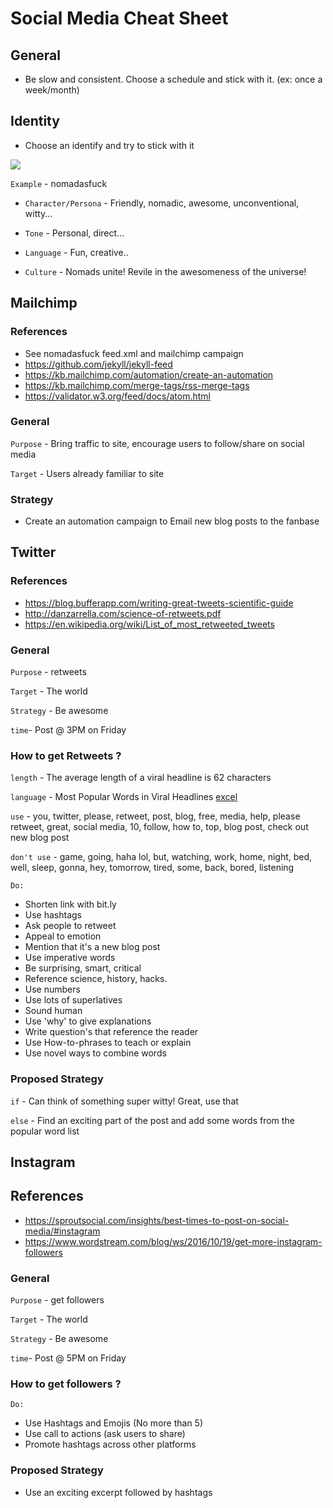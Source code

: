 # Social Media Cheat Sheet

## General

- Be slow and consistent. Choose a schedule and stick with it. (ex: once a week/month)

## Identity

- Choose an identify and try to stick with it

![](https://blog.bufferapp.com/wp-content/uploads/2014/04/social-media_brand_voice.jpg)

`Example` - nomadasfuck

  - `Character/Persona` - Friendly, nomadic, awesome, unconventional, witty...

  - `Tone` - Personal, direct...

  - `Language` - Fun, creative..

  - `Culture` - Nomads unite! Revile in the awesomeness of the universe!

## Mailchimp
### References
- See nomadasfuck feed.xml and mailchimp campaign
- https://github.com/jekyll/jekyll-feed
- https://kb.mailchimp.com/automation/create-an-automation
- https://kb.mailchimp.com/merge-tags/rss-merge-tags
- https://validator.w3.org/feed/docs/atom.html

### General

`Purpose` - Bring traffic to site, encourage users to follow/share on social media

`Target` -  Users already familiar to site

### Strategy

- Create an automation campaign to Email new blog posts to the fanbase

## Twitter
### References
  - https://blog.bufferapp.com/writing-great-tweets-scientific-guide
  - http://danzarrella.com/science-of-retweets.pdf
  - https://en.wikipedia.org/wiki/List_of_most_retweeted_tweets

### General

`Purpose` - retweets

`Target` - The world

`Strategy` - Be awesome

`time`- Post @ 3PM on Friday

### How to get Retweets ?

`length` - The average length of a viral headline is 62 characters

`language` - Most Popular Words in Viral Headlines [excel](https://docs.google.com/spreadsheets/d/1lzJ9WBHcpLg4Un_Y6ogXfoQsrJ0oulKYv04NCXxuoSc/edit#gid=8
)

`use` - you, twitter, please, retweet, post, blog, free, media, help, please retweet, great, social media, 10, follow, how to, top, blog post, check out new blog post

`don't use` -  game, going, haha lol, but, watching, work, home, night, bed, well, sleep, gonna, hey, tomorrow, tired, some, back, bored, listening

`Do:`
- Shorten link with bit.ly
- Use hashtags
- Ask people to retweet
- Appeal to emotion
- Mention that it's a new blog post
- Use imperative words
- Be surprising, smart, critical
- Reference science, history, hacks.
- Use numbers
- Use lots of superlatives
- Sound human
- Use 'why' to give explanations
- Write question's that reference the reader
- Use How-to-phrases to teach or explain
- Use novel ways to combine words

### Proposed Strategy

`if` - Can think of something super witty! Great, use that

`else` - Find an exciting part of the post and add some words from the popular word list

## Instagram

## References

- https://sproutsocial.com/insights/best-times-to-post-on-social-media/#instagram
- https://www.wordstream.com/blog/ws/2016/10/19/get-more-instagram-followers

### General

`Purpose` - get followers

`Target` - The world

`Strategy` - Be awesome

`time`- Post @ 5PM on Friday

### How to get followers ?

`Do: `

  - Use Hashtags and Emojis (No more than 5)
  - Use call to actions (ask users to share)
  - Promote hashtags across other platforms

### Proposed Strategy

- Use an exciting excerpt followed by hashtags

